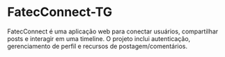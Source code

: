 # FatecConnect-TG
FatecConnect é uma aplicação web para conectar usuários, compartilhar posts e interagir em uma timeline. O projeto inclui autenticação, gerenciamento de perfil e recursos de postagem/comentários.
